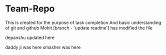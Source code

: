# Team-Repo
This is created for the purpose of task completion
And basic understanding of git and github
Mohit [branch - 'update readme'] has modified the file

depanshu updated here






daddy ji was here
smasher was here